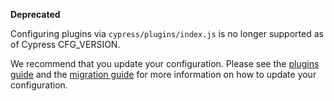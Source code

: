 <Alert type="warning">

<strong class="alert-header"><Icon name="exclamation-triangle"></Icon>
Deprecated</strong>

Configuring plugins via `cypress/plugins/index.js` is no longer supported as of
Cypress CFG_VERSION.

We recommend that you update your configuration. Please see the
[plugins guide](/guides/tooling/plugins-guide) and the
[migration guide](/guides/references/migration-guide) for more information on
how to update your configuration.

</Alert>
